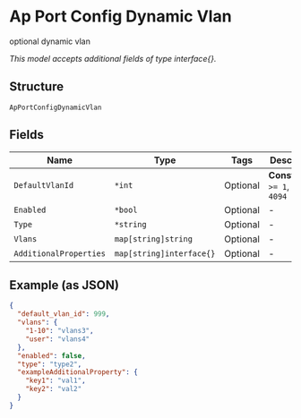 
# Ap Port Config Dynamic Vlan

optional dynamic vlan

*This model accepts additional fields of type interface{}.*

## Structure

`ApPortConfigDynamicVlan`

## Fields

| Name | Type | Tags | Description |
|  --- | --- | --- | --- |
| `DefaultVlanId` | `*int` | Optional | **Constraints**: `>= 1`, `<= 4094` |
| `Enabled` | `*bool` | Optional | - |
| `Type` | `*string` | Optional | - |
| `Vlans` | `map[string]string` | Optional | - |
| `AdditionalProperties` | `map[string]interface{}` | Optional | - |

## Example (as JSON)

```json
{
  "default_vlan_id": 999,
  "vlans": {
    "1-10": "vlans3",
    "user": "vlans4"
  },
  "enabled": false,
  "type": "type2",
  "exampleAdditionalProperty": {
    "key1": "val1",
    "key2": "val2"
  }
}
```

